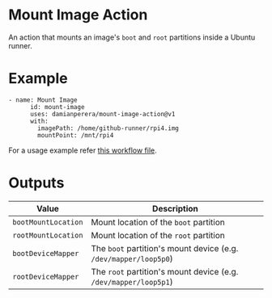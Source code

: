 # Mount Image Action
An action that mounts an image's `boot` and `root` partitions inside a Ubuntu runner.

# Example
```
- name: Mount Image
      id: mount-image
      uses: damianperera/mount-image-action@v1
      with:
        imagePath: /home/github-runner/rpi4.img
        mountPoint: /mnt/rpi4
```
For a usage example refer [this workflow file](https://github.com/damianperera/openwrt-rpi/blob/main/.github/workflows/build.yml).

# Outputs
| **Value**          | **Description**                                                  |
|---------------------|------------------------------------------------------------------|
| `bootMountLocation` | Mount location of the `boot` partition                           |
| `rootMountLocation` | Mount location of the `root` partition                           |
| `bootDeviceMapper`  | The `boot` partition's mount device (e.g. `/dev/mapper/loop5p0`) |
| `rootDeviceMapper`  | The `root` partition's mount device (e.g. `/dev/mapper/loop5p1`) |
